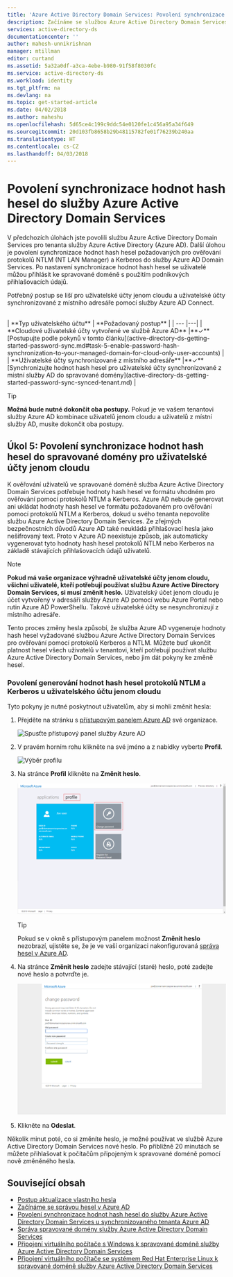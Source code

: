 ```yaml
---
title: 'Azure Active Directory Domain Services: Povolení synchronizace hodnot hash hesel | Microsoft Docs'
description: Začínáme se službou Azure Active Directory Domain Services
services: active-directory-ds
documentationcenter: ''
author: mahesh-unnikrishnan
manager: mtillman
editor: curtand
ms.assetid: 5a32a0df-a3ca-4ebe-b980-91f58f8030fc
ms.service: active-directory-ds
ms.workload: identity
ms.tgt_pltfrm: na
ms.devlang: na
ms.topic: get-started-article
ms.date: 04/02/2018
ms.author: maheshu
ms.openlocfilehash: 5d65ce4c199c9ddc54e0120fe1c456a95a34f649
ms.sourcegitcommit: 20d103fb8658b29b48115782fe01f76239b240aa
ms.translationtype: HT
ms.contentlocale: cs-CZ
ms.lasthandoff: 04/03/2018
---
```

# <a name="enable-password-hash-synchronization-to-azure-active-directory-domain-services"></a>Povolení synchronizace hodnot hash hesel do služby Azure Active Directory Domain Services
V předchozích úlohách jste povolili službu Azure Active Directory Domain Services pro tenanta služby Azure Active Directory (Azure AD). Další úlohou je povolení synchronizace hodnot hash hesel požadovaných pro ověřování protokolů NTLM (NT LAN Manager) a Kerberos do služby Azure AD Domain Services. Po nastavení synchronizace hodnot hash hesel se uživatelé můžou přihlásit ke spravované doméně s použitím podnikových přihlašovacích údajů.

Potřebný postup se liší pro uživatelské účty jenom cloudu a uživatelské účty synchronizované z místního adresáře pomocí služby Azure AD Connect. 

<br>
| **Typ uživatelského účtu** | **Požadovaný postup** |
| --- |---|
| **Cloudové uživatelské účty vytvořené ve službě Azure AD** |**&#x2713;** [Postupujte podle pokynů v tomto článku](active-directory-ds-getting-started-password-sync.md#task-5-enable-password-hash-synchronization-to-your-managed-domain-for-cloud-only-user-accounts) |
| **Uživatelské účty synchronizované z místního adresáře** |**&#x2713;** [Synchronizujte hodnot hash hesel pro uživatelské účty synchronizované z místní služby AD do spravované domény](active-directory-ds-getting-started-password-sync-synced-tenant.md) | 

<br>

> [!TIP]
> **Možná bude nutné dokončit oba postupy.**
> Pokud je ve vašem tenantovi služby Azure AD kombinace uživatelů jenom cloudu a uživatelů z místní služby AD, musíte dokončit oba postupy.
>

## <a name="task-5-enable-password-hash-synchronization-to-your-managed-domain-for-cloud-only-user-accounts"></a>Úkol 5: Povolení synchronizace hodnot hash hesel do spravované domény pro uživatelské účty jenom cloudu
K ověřování uživatelů ve spravované doméně služba Azure Active Directory Domain Services potřebuje hodnoty hash hesel ve formátu vhodném pro ověřování pomocí protokolů NTLM a Kerberos. Azure AD nebude generovat ani ukládat hodnoty hash hesel ve formátu požadovaném pro ověřování pomocí protokolů NTLM a Kerberos, dokud u svého tenanta nepovolíte službu Azure Active Directory Domain Services. Ze zřejmých bezpečnostních důvodů Azure AD také neukládá přihlašovací hesla jako nešifrovaný text. Proto v Azure AD neexistuje způsob, jak automaticky vygenerovat tyto hodnoty hash hesel protokolů NTLM nebo Kerberos na základě stávajících přihlašovacích údajů uživatelů.

> [!NOTE]
> **Pokud má vaše organizace výhradně uživatelské účty jenom cloudu, všichni uživatelé, kteří potřebují používat službu Azure Active Directory Domain Services, si musí změnit heslo.** Uživatelský účet jenom cloudu je účet vytvořený v adresáři služby Azure AD pomocí webu Azure Portal nebo rutin Azure AD PowerShellu. Takové uživatelské účty se nesynchronizují z místního adresáře.
>
>

Tento proces změny hesla způsobí, že služba Azure AD vygeneruje hodnoty hash hesel vyžadované službou Azure Active Directory Domain Services pro ověřování pomocí protokolů Kerberos a NTLM. Můžete buď ukončit platnost hesel všech uživatelů v tenantovi, kteří potřebují používat službu Azure Active Directory Domain Services, nebo jim dát pokyny ke změně hesel.

### <a name="enable-ntlm-and-kerberos-password-hash-generation-for-a-cloud-only-user-account"></a>Povolení generování hodnot hash hesel protokolů NTLM a Kerberos u uživatelského účtu jenom cloudu
Tyto pokyny je nutné poskytnout uživatelům, aby si mohli změnit hesla:

1. Přejděte na stránku s [přístupovým panelem Azure AD](http://myapps.microsoft.com) své organizace.

    ![Spusťte přístupový panel služby Azure AD](./media/active-directory-domain-services-getting-started/access-panel.png)

2. V pravém horním rohu klikněte na své jméno a z nabídky vyberte **Profil**.

    ![Výběr profilu](./media/active-directory-domain-services-getting-started/select-profile.png)

3. Na stránce **Profil** klikněte na **Změnit heslo**.

    ![Kliknutí na Změnit heslo](./media/active-directory-domain-services-getting-started/user-change-password.png)

   > [!TIP]
   > Pokud se v okně s přístupovým panelem možnost **Změnit heslo** nezobrazí, ujistěte se, že je ve vaší organizaci nakonfigurovaná [správa hesel v Azure AD](../active-directory/active-directory-passwords-getting-started.md).
   >
   >
4. Na stránce **Změnit heslo** zadejte stávající (staré) heslo, poté zadejte nové heslo a potvrďte je.

    ![Uživatel mění heslo](./media/active-directory-domain-services-getting-started/user-change-password2.png)

5. Klikněte na **Odeslat**.

Několik minut poté, co si změníte heslo, je možné používat ve službě Azure Active Directory Domain Services nové heslo. Po přibližně 20 minutách se můžete přihlašovat k počítačům připojeným k spravované doméně pomocí nově změněného hesla.

## <a name="related-content"></a>Související obsah
* [Postup aktualizace vlastního hesla](../active-directory/active-directory-passwords-update-your-own-password.md)
* [Začínáme se správou hesel v Azure AD](../active-directory/active-directory-passwords-getting-started.md)
* [Povolení synchronizace hodnot hash hesel do služby Azure Active Directory Domain Services u synchronizovaného tenanta Azure AD](active-directory-ds-getting-started-password-sync-synced-tenant.md)
* [Správa spravované domény služby Azure Active Directory Domain Services](active-directory-ds-admin-guide-administer-domain.md)
* [Připojení virtuálního počítače s Windows k spravované doméně služby Azure Active Directory Domain Services](active-directory-ds-admin-guide-join-windows-vm.md)
* [Připojení virtuálního počítače se systémem Red Hat Enterprise Linux k spravované doméně služby Azure Active Directory Domain Services](active-directory-ds-admin-guide-join-rhel-linux-vm.md)
